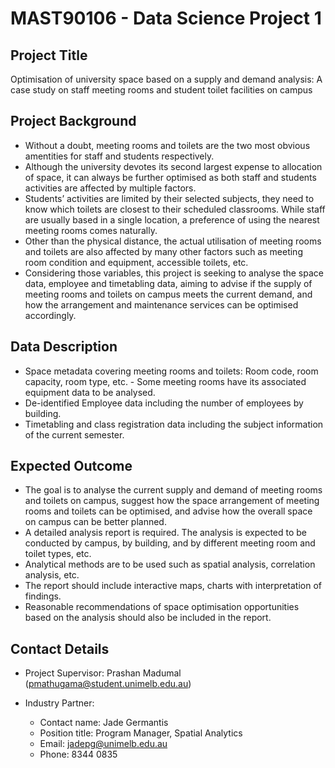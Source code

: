 # MAST90106 - Data Science Project 1

## Project Title

Optimisation of university space based on a supply and demand analysis: A case study on staff meeting rooms and student toilet facilities on campus

## Project Background

- Without a doubt, meeting rooms and toilets are the two most obvious amentities for staff and students respectively. 
- Although the university devotes its second largest expense to allocation of space, it can always be further optimised as both staff and students activities are affected by multiple factors. 
- Students’ activities are limited by their selected subjects, they need to know which toilets are closest to their scheduled classrooms. While staff are usually based in a single location, a preference of using the nearest meeting rooms comes naturally. 
- Other than the physical distance, the actual utilisation of meeting rooms and toilets are also affected by many other factors such as meeting room condition and equipment, accessible toilets, etc. 
- Considering those variables, this project is seeking to analyse the space data, employee and timetabling data, aiming to advise if the supply of meeting rooms and toilets on campus meets the current demand, and how the arrangement and maintenance services can be optimised accordingly.

## Data Description

- Space metadata covering meeting rooms and toilets: Room code, room capacity, room type, etc. - Some meeting rooms have its associated equipment data to be analysed.
- De-identified Employee data including the number of employees by building.
- Timetabling and class registration data including the subject information of the current semester.

## Expected Outcome

- The goal is to analyse the current supply and demand of meeting rooms and toilets on campus, suggest how the space arrangement of meeting rooms and toilets can be optimised, and advise how the overall space on campus can be better planned.
- A detailed analysis report is required. The analysis is expected to be conducted by campus, by building, and by different meeting room and toilet types, etc. 
- Analytical methods are to be used such as spatial analysis, correlation analysis, etc. 
- The report should include interactive maps, charts with interpretation of findings.
- Reasonable recommendations of space optimisation opportunities based on the analysis should also be included in the report.

## Contact Details

- Project Supervisor: Prashan Madumal (pmathugama@student.unimelb.edu.au)

- Industry Partner: 
    - Contact name:	Jade Germantis
    - Position title: Program Manager, Spatial Analytics
    - Email: jadepg@unimelb.edu.au
    - Phone: 8344 0835




